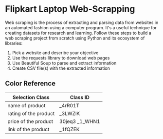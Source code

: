 
# Flipkart Laptop Web-Scrapping

Web scraping is the process of extracting and parsing data from websites in an automated fashion using a computer program. It's a useful technique for creating datasets for research and learning. Follow these steps to build a web scraping project from scratch using Python and its ecosystem of libraries:

1. Pick a website and describe your objective
2. Use the requests library to download web pages
3. Use Beautiful Soup to parse and extract information
4. Create CSV file(s) with the extracted information

## Color Reference

| Selection Class            | Class ID                                                                |
| ----------------- | ------------------------------------------------------------------ |
|name of product| _4rR01T
|rating of the product|_3LWZlK
| price of the product|30jeq3 _1_WHN1
|link of the product|_1fQZEK
